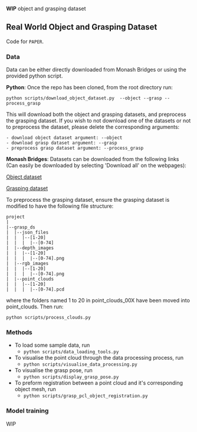 **WIP** object and grasping dataset

## Real World Object and Grasping Dataset

Code for `PAPER`.

### Data

Data can be either directly downloaded from Monash Bridges or using the provided python script.

**Python**: Once the repo has been cloned, from the root directory run:

```
python scripts/download_object_dataset.py  --object --grasp --process_grasp 
```
This will download both the object and grasping datasets, and preprocess the grasping dataset. If you wish to not download one of the datasets or not to preprocess the dataset, please delete the corresponding arguments:
```
- download object dataset argument: --object
- download grasp dataset argument: --grasp
- preprocess grasp dataset argument: --process_grasp
```

**Monash Bridges**: Datasets can be downloaded from the following links (Can easily be downloaded by selecting 'Download all' on the webpages):

[Object dataset](https://bridges.monash.edu/articles/dataset/Supermarket_Object_Dataset/20179550)

[Grasping dataset](https://bridges.monash.edu/articles/dataset/6-DoF_Real_Robotic_Grasping_Dataset/20174165)

To preprocess the grasping dataset, ensure the grasping dataset is modified to have the following file structure:
```
project
|
|--grasp_ds
|  |--json_files
|  |  |--[1-20]
|  |  |  |--[0-74]
|  |--depth_images
|  |  |--[1-20]
|  |  |  |--[0-74].png
|  |--rgb_images
|  |  |--[1-20]
|  |  |  |--[0-74].png
|  |--point_clouds
|  |  |--[1-20]
|  |  |  |--[0-74].pcd
```
where the folders named 1 to 20 in point_clouds_00X have been moved into point_clouds. Then run:
```
python scripts/process_clouds.py
```

### Methods

* To load some sample data, run 
    * `python scripts/data_loading_tools.py`
* To visualise the point cloud through the data processing process, run 
    * `python scripts/visualise_data_processing.py`
* To visualise the grasp pose, run 
    * `python scripts/display_grasp_pose.py`
* To preform registration between a point cloud and it's corresponding object mesh, run 
    * `python scripts/grasp_pcl_object_registration.py`

### Model training 
WIP